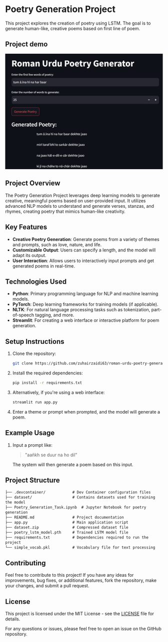 # Poetry Generation Project

This project explores the creation of poetry using LSTM. The goal is to generate human-like, creative poems based on first line of poem.

## Project demo 

![Alt text](images/demo.jpg)


## Project Overview

The Poetry Generation Project leverages deep learning models to generate creative, meaningful poems based on user-provided input. It utilizes advanced NLP models to understand and generate verses, stanzas, and rhymes, creating poetry that mimics human-like creativity.

## Key Features

- **Creative Poetry Generation**: Generate poems from a variety of themes and prompts, such as love, nature, and life.
- **Customizable Output**: Users can specify a length, and the model will adapt its output.
- **User Interaction**: Allows users to interactively input prompts and get generated poems in real-time.

## Technologies Used

- **Python**: Primary programming language for NLP and machine learning models.
- **PyTorch**: Deep learning frameworks for training models (if applicable).
- **NLTK**: For natural language processing tasks such as tokenization, part-of-speech tagging, and more.
- **Streamlit**: For creating a web interface or interactive platform for poem generation.

## Setup Instructions

1. Clone the repository:

    ```bash
    git clone https://github.com/zuhairzaidi63/roman-urdu-poetry-generator.git
    ```

2. Install the required dependencies:

    ```bash
    pip install -r requirements.txt
    ```

3. Alternatively, if you're using a web interface:

    ```bash
    streamlit run app.py
    ```

4. Enter a theme or prompt when prompted, and the model will generate a poem.

## Example Usage

1. Input a prompt like:

    > "aañkh se duur na ho dil"

    The system will then generate a poem based on this input.

##  Project Structure

```
├── .devcontainer/            # Dev Container configuration files
├── dataset/                  # Contains datasets used for training the model
├── Poetry_Generation_Task.ipynb  # Jupyter Notebook for poetry generation
├── README.md                 # Project documentation
├── app.py                    # Main application script
├── dataset.zip               # Compressed dataset file
├── poetry_lstm_model.pth     # Trained LSTM model file
├── requirements.txt          # Dependencies required to run the project
└── simple_vocab.pkl          # Vocabulary file for text processing
```



## Contributing

Feel free to contribute to this project! If you have any ideas for improvements, bug fixes, or additional features, fork the repository, make your changes, and submit a pull request.

## License

This project is licensed under the MIT License - see the [LICENSE](LICENSE) file for details.


For any questions or issues, please feel free to open an issue on the GitHub repository.


